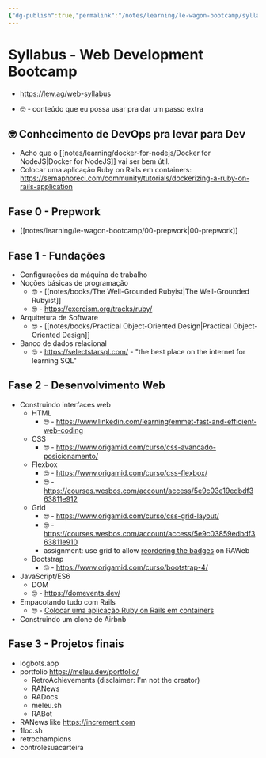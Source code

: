 ```yaml
---
{"dg-publish":true,"permalink":"/notes/learning/le-wagon-bootcamp/syllabus-web-development-bootcamp/","dgHomeLink":true,"dgPassFrontmatter":false}
---
```


# Syllabus - Web Development Bootcamp

- <https://lew.ag/web-syllabus>

- 🤓 - conteúdo que eu possa usar pra dar um passo extra


## 🤓 Conhecimento de DevOps pra levar para Dev

- Acho que o [[notes/learning/docker-for-nodejs/Docker for NodeJS|Docker for NodeJS]] vai ser bem útil.
- Colocar uma aplicação Ruby on Rails em containers: <https://semaphoreci.com/community/tutorials/dockerizing-a-ruby-on-rails-application>

## Fase 0 - Prepwork

- [[notes/learning/le-wagon-bootcamp/00-prepwork|00-prepwork]]


## Fase 1 - Fundações

- Configurações da máquina de trabalho
- Noções básicas de programação
    - 🤓 - [[notes/books/The Well-Grounded Rubyist|The Well-Grounded Rubyist]]
    - 🤓 - <https://exercism.org/tracks/ruby/>
- Arquitetura de Software
    - 🤓 - [[notes/books/Practical Object-Oriented Design|Practical Object-Oriented Design]]
- Banco de dados relacional
    - 🤓  - <https://selectstarsql.com/> - "the best place on the internet for learning SQL"


## Fase 2 - Desenvolvimento Web

- Construindo interfaces web
    - HTML
        - 🤓 - <https://www.linkedin.com/learning/emmet-fast-and-efficient-web-coding>
    - CSS
        - 🤓 - <https://www.origamid.com/curso/css-avancado-posicionamento/>
    - Flexbox
        - 🤓 - <https://www.origamid.com/curso/css-flexbox/>
        - 🤓 - <https://courses.wesbos.com/account/access/5e9c03e19edbdf363811e912>
    - Grid
        - 🤓 - <https://www.origamid.com/curso/css-grid-layout/>
        - 🤓 - <https://courses.wesbos.com/account/access/5e9c03859edbdf363811e910>
        - assignment: use grid to allow [reordering the badges](https://github.com/RetroAchievements/RAWeb/discussions/1068) on RAWeb
    - Bootstrap
        - 🤓 - <https://www.origamid.com/curso/bootstrap-4/>
- JavaScript/ES6
    - DOM
    - 🤓 - <https://domevents.dev/>
- Empacotando tudo com Rails
    - 🤓 - [Colocar uma aplicação Ruby on Rails em containers](https://semaphoreci.com/community/tutorials/dockerizing-a-ruby-on-rails-application)
- Construindo um clone de Airbnb


## Fase 3 - Projetos finais

- logbots.app
- portfolio <https://meleu.dev/portfolio/>
    - RetroAchievements (disclaimer: I'm not the creator)
    - RANews
    - RADocs
    - meleu.sh
    - RABot
- RANews like <https://increment.com>
- 1loc.sh
- retrochampions
- controlesuacarteira
